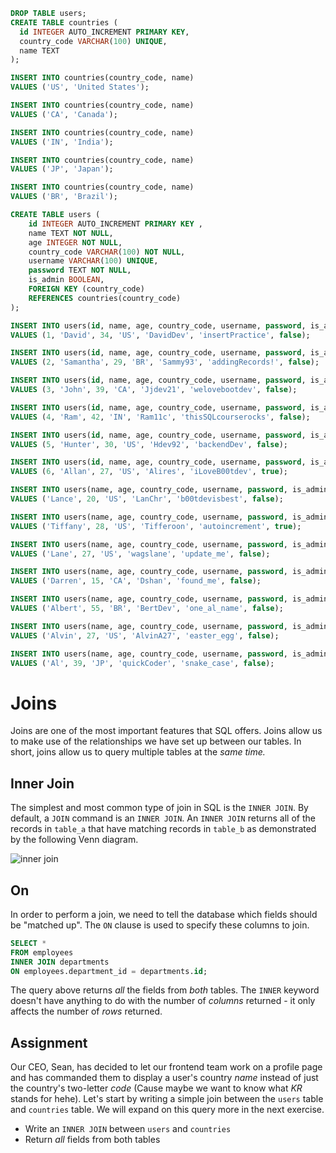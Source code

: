 ```sql
DROP TABLE users;
CREATE TABLE countries (
  id INTEGER AUTO_INCREMENT PRIMARY KEY,
  country_code VARCHAR(100) UNIQUE,
  name TEXT
);

INSERT INTO countries(country_code, name)
VALUES ('US', 'United States');

INSERT INTO countries(country_code, name)
VALUES ('CA', 'Canada');

INSERT INTO countries(country_code, name)
VALUES ('IN', 'India');

INSERT INTO countries(country_code, name)
VALUES ('JP', 'Japan');

INSERT INTO countries(country_code, name)
VALUES ('BR', 'Brazil');

CREATE TABLE users (
    id INTEGER AUTO_INCREMENT PRIMARY KEY ,
    name TEXT NOT NULL,
    age INTEGER NOT NULL,
    country_code VARCHAR(100) NOT NULL,
    username VARCHAR(100) UNIQUE,
    password TEXT NOT NULL,
    is_admin BOOLEAN,
	FOREIGN KEY (country_code)
	REFERENCES countries(country_code)
);

INSERT INTO users(id, name, age, country_code, username, password, is_admin)
VALUES (1, 'David', 34, 'US', 'DavidDev', 'insertPractice', false);

INSERT INTO users(id, name, age, country_code, username, password, is_admin)
VALUES (2, 'Samantha', 29, 'BR', 'Sammy93', 'addingRecords!', false);

INSERT INTO users(id, name, age, country_code, username, password, is_admin)
VALUES (3, 'John', 39, 'CA', 'Jjdev21', 'welovebootdev', false);

INSERT INTO users(id, name, age, country_code, username, password, is_admin)
VALUES (4, 'Ram', 42, 'IN', 'Ram11c', 'thisSQLcourserocks', false);

INSERT INTO users(id, name, age, country_code, username, password, is_admin)
VALUES (5, 'Hunter', 30, 'US', 'Hdev92', 'backendDev', false);

INSERT INTO users(id, name, age, country_code, username, password, is_admin)
VALUES (6, 'Allan', 27, 'US', 'Alires', 'iLoveB00tdev', true);

INSERT INTO users(name, age, country_code, username, password, is_admin)
VALUES ('Lance', 20, 'US', 'LanChr', 'b00tdevisbest', false);

INSERT INTO users(name, age, country_code, username, password, is_admin)
VALUES ('Tiffany', 28, 'US', 'Tifferoon', 'autoincrement', true);

INSERT INTO users(name, age, country_code, username, password, is_admin)
VALUES ('Lane', 27, 'US', 'wagslane', 'update_me', false);

INSERT INTO users(name, age, country_code, username, password, is_admin)
VALUES ('Darren', 15, 'CA', 'Dshan', 'found_me', false);

INSERT INTO users(name, age, country_code, username, password, is_admin)
VALUES ('Albert', 55, 'BR', 'BertDev', 'one_al_name', false);

INSERT INTO users(name, age, country_code, username, password, is_admin)
VALUES ('Alvin', 27, 'US', 'AlvinA27', 'easter_egg', false);

INSERT INTO users(name, age, country_code, username, password, is_admin)
VALUES ('Al', 39, 'JP', 'quickCoder', 'snake_case', false);
```

# Joins

Joins are one of the most important features that SQL offers. Joins allow us to make use of the relationships we have set up between our tables. In short, joins allow us to query multiple tables at the *same time.*

## Inner Join

The simplest and most common type of join in SQL is the `INNER JOIN`. By default, a `JOIN` command is an `INNER JOIN`. An `INNER JOIN` returns all of the records in `table_a` that have matching records in `table_b` as demonstrated by the following Venn diagram.

![inner join](https://i.imgur.com/wgxAmhA.png)

## On

In order to perform a join, we need to tell the database which fields should be "matched up". The  `ON` clause is used to specify these columns to join.

```SQL
SELECT *
FROM employees
INNER JOIN departments
ON employees.department_id = departments.id;
```

The query above returns *all* the fields from *both* tables. The `INNER` keyword doesn't have anything to do with the number of *columns* returned - it only affects the number of *rows* returned.

## Assignment

Our CEO, Sean, has decided to let our frontend team work on a profile page and has commanded them to display a user's country *name* instead of just the country's two-letter *code* (Cause maybe we want to know what *KR* stands for hehe). Let's start by writing a simple join between the `users` table and `countries` table. We will expand on this query more in the next exercise.

* Write an `INNER JOIN` between `users` and `countries`
* Return *all* fields from both tables
